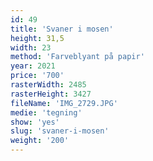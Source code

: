 ```yaml
---
id: 49
title: 'Svaner i mosen'
height: 31,5
width: 23
method: 'Farveblyant på papir'
year: 2021
price: '700'
rasterWidth: 2485
rasterHeight: 3427
fileName: 'IMG_2729.JPG'
medie: 'tegning'
show: 'yes'
slug: 'svaner-i-mosen'
weight: '200'
---
```

